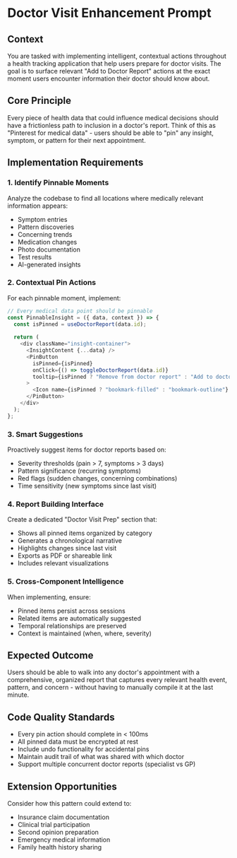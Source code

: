 # Doctor Visit Enhancement Prompt

## Context
You are tasked with implementing intelligent, contextual actions throughout a health tracking application that help users prepare for doctor visits. The goal is to surface relevant "Add to Doctor Report" actions at the exact moment users encounter information their doctor should know about.

## Core Principle
Every piece of health data that could influence medical decisions should have a frictionless path to inclusion in a doctor's report. Think of this as "Pinterest for medical data" - users should be able to "pin" any insight, symptom, or pattern for their next appointment.

## Implementation Requirements

### 1. Identify Pinnable Moments
Analyze the codebase to find all locations where medically relevant information appears:
- Symptom entries
- Pattern discoveries  
- Concerning trends
- Medication changes
- Photo documentation
- Test results
- AI-generated insights

### 2. Contextual Pin Actions
For each pinnable moment, implement:
```javascript
// Every medical data point should be pinnable
const PinnableInsight = ({ data, context }) => {
  const isPinned = useDoctorReport(data.id);
  
  return (
    <div className="insight-container">
      <InsightContent {...data} />
      <PinButton
        isPinned={isPinned}
        onClick={() => toggleDoctorReport(data.id)}
        tooltip={isPinned ? "Remove from doctor report" : "Add to doctor report"}
      >
        <Icon name={isPinned ? "bookmark-filled" : "bookmark-outline"} />
      </PinButton>
    </div>
  );
};
```

### 3. Smart Suggestions
Proactively suggest items for doctor reports based on:
- Severity thresholds (pain > 7, symptoms > 3 days)
- Pattern significance (recurring symptoms)
- Red flags (sudden changes, concerning combinations)
- Time sensitivity (new symptoms since last visit)

### 4. Report Building Interface
Create a dedicated "Doctor Visit Prep" section that:
- Shows all pinned items organized by category
- Generates a chronological narrative
- Highlights changes since last visit
- Exports as PDF or shareable link
- Includes relevant visualizations

### 5. Cross-Component Intelligence
When implementing, ensure:
- Pinned items persist across sessions
- Related items are automatically suggested
- Temporal relationships are preserved
- Context is maintained (when, where, severity)

## Expected Outcome
Users should be able to walk into any doctor's appointment with a comprehensive, organized report that captures every relevant health event, pattern, and concern - without having to manually compile it at the last minute.

## Code Quality Standards
- Every pin action should complete in < 100ms
- All pinned data must be encrypted at rest
- Include undo functionality for accidental pins
- Maintain audit trail of what was shared with which doctor
- Support multiple concurrent doctor reports (specialist vs GP)

## Extension Opportunities
Consider how this pattern could extend to:
- Insurance claim documentation
- Clinical trial participation
- Second opinion preparation  
- Emergency medical information
- Family health history sharing